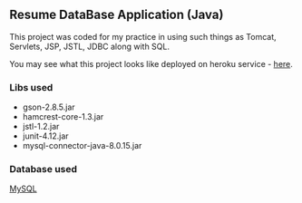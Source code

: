 ## Resume DataBase Application (Java)

This project was coded for my practice in using such things as Tomcat, Servlets, JSP, JSTL, JDBC along with SQL.

You may see what this project looks like deployed on heroku service - [here](http://resume-db.herokuapp.com).

### Libs used

* gson-2.8.5.jar
* hamcrest-core-1.3.jar
* jstl-1.2.jar
* junit-4.12.jar
* mysql-connector-java-8.0.15.jar

### Database used
[MySQL](https://www.freemysqlhosting.net/)
